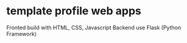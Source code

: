 # template profile web apps

Fronted build with HTML, CSS, Javascript
Backend use Flask (Python Framework) 

